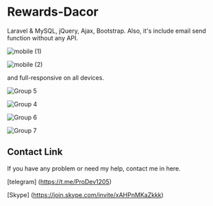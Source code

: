 # Rewards-Dacor
Laravel  & MySQL, jQuery, Ajax, Bootstrap.
 Also, it's  include email send function without any API.
 
![mobile (1)](https://user-images.githubusercontent.com/86986628/165870800-57c74ca3-f6cb-4062-8f88-a82e88fa61b6.gif)

![mobile (2)](https://user-images.githubusercontent.com/86986628/165870939-536baffd-91de-4d1c-9ef3-a98c80f85234.gif)


and full-responsive on all devices.

![Group 5](https://user-images.githubusercontent.com/86986628/165871596-7c13168d-43d1-4df9-aaab-bbcb51409e4f.png)

![Group 4](https://user-images.githubusercontent.com/86986628/165871657-01aa86cb-fc61-419b-857a-ac334ce36c1f.png)

![Group 6](https://user-images.githubusercontent.com/86986628/165871703-20724156-c038-4a42-8cb2-df176feee159.png)

![Group 7](https://user-images.githubusercontent.com/86986628/165871735-7e924685-b69f-4a4f-a9df-8f7f9b1cebf0.png)

## Contact Link

If you have any problem or need my help, contact me in here. 

[telegram] (https://t.me/ProDev1205)

[Skype] (https://join.skype.com/invite/xAHPnMKaZkkk)
